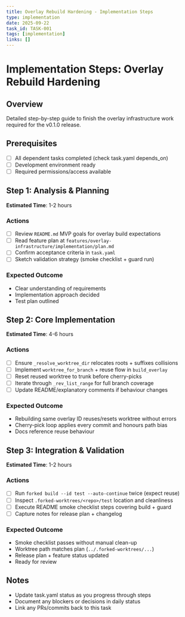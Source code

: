 ```yaml
---
title: Overlay Rebuild Hardening - Implementation Steps
type: implementation
date: 2025-09-22
task_id: TASK-001
tags: [implementation]
links: []
---
```


# Implementation Steps: Overlay Rebuild Hardening

## Overview
Detailed step-by-step guide to finish the overlay infrastructure work required for the v0.1.0 release.

## Prerequisites
- [ ] All dependent tasks completed (check task.yaml depends_on)
- [ ] Development environment ready
- [ ] Required permissions/access available

## Step 1: Analysis & Planning
**Estimated Time**: 1-2 hours

### Actions
- [ ] Review `README.md` MVP goals for overlay build expectations
- [ ] Read feature plan at `features/overlay-infrastructure/implementation/plan.md`
- [ ] Confirm acceptance criteria in `task.yaml`
- [ ] Sketch validation strategy (smoke checklist + guard run)

### Expected Outcome
- Clear understanding of requirements
- Implementation approach decided
- Test plan outlined

## Step 2: Core Implementation
**Estimated Time**: 4-6 hours

### Actions
- [ ] Ensure `_resolve_worktree_dir` relocates roots + suffixes collisions
- [ ] Implement `worktree_for_branch` + reuse flow in `build_overlay`
- [ ] Reset reused worktree to trunk before cherry-picks
- [ ] Iterate through `_rev_list_range` for full branch coverage
- [ ] Update README/explanatory comments if behaviour changes

### Expected Outcome
- Rebuilding same overlay ID reuses/resets worktree without errors
- Cherry-pick loop applies every commit and honours path bias
- Docs reference reuse behaviour

## Step 3: Integration & Validation
**Estimated Time**: 1-2 hours

### Actions
- [ ] Run `forked build --id test --auto-continue` twice (expect reuse)
- [ ] Inspect `.forked-worktrees/<repo>/test` location and cleanliness
- [ ] Execute README smoke checklist steps covering build + guard
- [ ] Capture notes for release plan + changelog

### Expected Outcome
- Smoke checklist passes without manual clean-up
- Worktree path matches plan (`../.forked-worktrees/...`)
- Release plan + feature status updated
- Ready for review

## Notes
- Update task.yaml status as you progress through steps
- Document any blockers or decisions in daily status
- Link any PRs/commits back to this task
